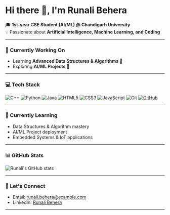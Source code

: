 # Hi there 👋, I'm **Runali Behera**

🎓 **1st-year CSE Student (AI/ML) @ Chandigarh University**  
💡 Passionate about **Artificial Intelligence, Machine Learning, and Coding**  

---

### 🔭 Currently Working On
- Learning **Advanced Data Structures & Algorithms** 🌳  
- Exploring **AI/ML Projects** 🤖  


---

### 💻 Tech Stack
![C++](https://img.shields.io/badge/C++-00599C?style=flat&logo=c%2B%2B&logoColor=white)
![Python](https://img.shields.io/badge/Python-3776AB?style=flat&logo=python&logoColor=white)
![Java](https://img.shields.io/badge/Java-007396?style=flat&logo=java&logoColor=white)
![HTML5](https://img.shields.io/badge/HTML5-E34F26?style=flat&logo=html5&logoColor=white)
![CSS3](https://img.shields.io/badge/CSS3-1572B6?style=flat&logo=css3&logoColor=white)
![JavaScript](https://img.shields.io/badge/JavaScript-F7DF1E?style=flat&logo=javascript&logoColor=black)
![Git](https://img.shields.io/badge/Git-F05032?style=flat&logo=git&logoColor=white)
[![GitHub](https://img.shields.io/badge/GitHub-181717?style=flat&logo=github&logoColor=white)](https://github.com/Runali07)



---

### 🌱 Currently Learning
- Data Structures & Algorithm mastery  
- AI/ML Project deployment  
- Embedded Systems & IoT applications  

---

### 📊 GitHub Stats
![Runali's GitHub stats](https://github-readme-stats.vercel.app/api?username=Runali07_icons=true&theme=radical)

---

### 🤝 Let's Connect
- Email: runali.behera@example.com  
- LinkedIn: [Runali Behera](https://www.linkedin.com/in/runali-behera)

---

